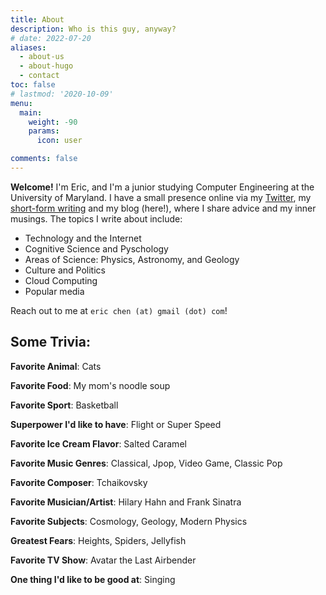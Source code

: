 ```yaml
---
title: About
description: Who is this guy, anyway?
# date: 2022-07-20
aliases:
  - about-us
  - about-hugo
  - contact
toc: false
# lastmod: '2020-10-09'
menu:
  main:
    weight: -90
    params:
      icon: user

comments: false
---
```


**Welcome!** I'm Eric, and I'm a junior studying Computer Engineering at the University of Maryland. I have a small presence online via my [Twitter](https://twitter.com/below_ocean), my [short-form writing](/shorts) and my blog (here!), where I share advice and my inner musings. The topics I write about include:

- Technology and the Internet
- Cognitive Science and Pyschology
- Areas of Science: Physics, Astronomy, and Geology
- Culture and Politics
- Cloud Computing
- Popular media

Reach out to me at `eric chen (at) gmail (dot) com`!

## Some Trivia:

**Favorite Animal**: Cats

**Favorite Food**: My mom's noodle soup

**Favorite Sport**: Basketball

**Superpower I'd like to have**: Flight or Super Speed

**Favorite Ice Cream Flavor**: Salted Caramel

**Favorite Music Genres**: Classical, Jpop, Video Game, Classic Pop

**Favorite Composer**: Tchaikovsky

**Favorite Musician/Artist**: Hilary Hahn and Frank Sinatra

**Favorite Subjects**: Cosmology, Geology, Modern Physics

**Greatest Fears**: Heights, Spiders, Jellyfish

**Favorite TV Show**: Avatar the Last Airbender

**One thing I'd like to be good at**: Singing
